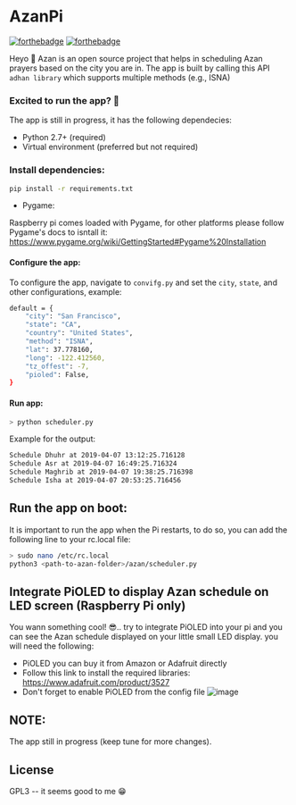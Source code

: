 # AzanPi
[![forthebadge](https://forthebadge.com/images/badges/made-with-python.svg)](https://forthebadge.com) [![forthebadge](https://forthebadge.com/images/badges/built-with-love.svg)](https://forthebadge.com)

Heyo 👋 
Azan is an open source project that helps in scheduling Azan prayers based on the city you are in. 
The app is built by calling this API `adhan library` which supports multiple methods (e.g., ISNA)

### Excited to run the app? 🚀
The app is still in progress, it has the following dependecies:
* Python 2.7+ (required) 
* Virtual environment (preferred but not required)


### Install dependencies: 
```sh
pip install -r requirements.txt
```

* Pygame: 

Raspberry pi comes loaded with Pygame, for other platforms please follow Pygame's docs to isntall it: https://www.pygame.org/wiki/GettingStarted#Pygame%20Installation

#### Configure the app: 
To configure the app, navigate to `convifg.py` and set the `city`, `state`, and other configurations, example:
```sh
default = {
    "city": "San Francisco",
    "state": "CA",
    "country": "United States",
    "method": "ISNA",
    "lat": 37.778160,
    "long": -122.412560, 
    "tz_offest": -7,
    "pioled": False,
}
```

#### Run app: 
```sh
> python scheduler.py
```

Example for the output:
```sh
Schedule Dhuhr at 2019-04-07 13:12:25.716128
Schedule Asr at 2019-04-07 16:49:25.716324
Schedule Maghrib at 2019-04-07 19:38:25.716398
Schedule Isha at 2019-04-07 20:53:25.716456
```

## Run the app on boot:
It is important to run the app when the Pi restarts, to do so, you can add the following line to your rc.local file:
```sh
> sudo nano /etc/rc.local
python3 <path-to-azan-folder>/azan/scheduler.py
```

## Integrate PiOLED to display Azan schedule on LED screen (Raspberry Pi only)
You wann something cool! 😎.. try to integrate PiOLED into your pi and you can see the Azan schedule displayed on your little small LED display. you will need the following: 
* PiOLED you can buy it from Amazon or Adafruit directly 
* Follow this link to install the required libraries: 
https://www.adafruit.com/product/3527
* Don't forget to enable PiOLED from the config file
![image](https://user-images.githubusercontent.com/3438755/58767419-8c9c5400-853f-11e9-90c2-30f5f335ef28.png)

## NOTE:
The app still in progress (keep tune for more changes).

License
----

GPL3 -- it seems good to me 😁

